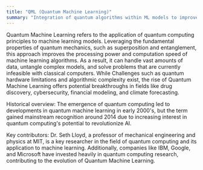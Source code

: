 ```yaml
---
title: "QML (Quantum Machine Learning)"
summary: "Integration of quantum algorithms within ML models to improve computational speed and data handling abilities."
---
```


Quantum Machine Learning refers to the application of quantum computing principles to machine learning models. Leveraging the fundamental properties of quantum mechanics, such as superposition and entanglement, this approach improves the processing power and computation speed of machine learning algorithms. As a result, it can handle vast amounts of data, untangle complex models, and solve problems that are currently infeasible with classical computers. While Challenges such as quantum hardware limitations and algorithmic complexity exist, the rise of Quantum Machine Learning offers potential breakthroughs in fields like drug discovery, cybersecurity, financial modeling, and climate forecasting.

Historical overview: The emergence of quantum computing led to developments in quantum machine learning in early 2000's, but the term gained mainstream recognition around 2014 due to increasing interest in quantum computing's potential to revolutionize AI.

Key contributors: Dr. Seth Lloyd, a professor of mechanical engineering and physics at MIT, is a key researcher in the field of quantum computing and its application to machine learning. Additionally, companies like IBM, Google, and Microsoft have invested heavily in quantum computing research, contributing to the evolution of Quantum Machine Learning.
